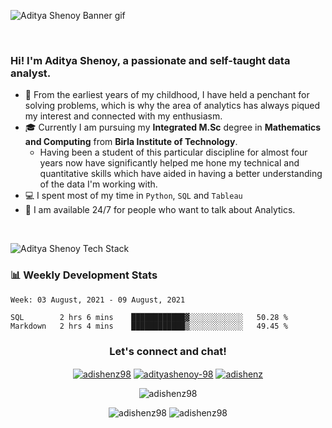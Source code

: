 
![Aditya Shenoy Banner gif](https://user-images.githubusercontent.com/49498445/126192016-61efad46-a1ad-4a3a-8459-df21070a0e96.gif)


<p> <br> </p>

### Hi! I'm Aditya Shenoy, a passionate and self-taught data analyst.
* :high_brightness: From the earliest years of my childhood, I have held a penchant for solving problems, which is why the area of analytics has always piqued my interest and connected with my enthusiasm.
* 🎓 Currently I am pursuing my **Integrated M.Sc** degree in **Mathematics and Computing** from **Birla Institute of Technology**.
     * Having been a student of this particular discipline for almost four years now have significantly helped me hone my technical and quantitative skills which have aided in having a better understanding of the data I'm working with.     
* 💻 I spent most of my time in `Python`, `SQL` and `Tableau`
* :speech_balloon: I am available 24/7 for people who want to talk about Analytics.

<p> <br> </p>




![Aditya Shenoy Tech Stack](https://user-images.githubusercontent.com/49498445/126198305-45276b83-4455-4355-9bca-61ee0c83a0b1.gif)

### 📊 Weekly Development Stats
<!--START_SECTION:waka-->
```text
Week: 03 August, 2021 - 09 August, 2021

SQL        2 hrs 6 mins    ████████████▓░░░░░░░░░░░░   50.28 % 
Markdown   2 hrs 4 mins    ████████████▒░░░░░░░░░░░░   49.45 % 
```
<!--END_SECTION:waka-->


<h3 align="center">Let's connect and chat!</h3>
<p align="center">
<a href="mailto: adishenz98@gmail.com" target="blank"><img align="center" src="https://img.shields.io/badge/Gmail-D14836?style=for-the-badge&logo=gmail&logoColor=white" alt="adishenz98"  /></a>
<a href="https://linkedin.com/in/adityashenoy-98" target="blank"><img align="center" src="https://img.shields.io/badge/LinkedIn-0077B5?style=for-the-badge&logo=linkedin&logoColor=white" alt="adityashenoy-98"/></a>
<a href="https://instagram.com/adishenz" target="blank"><img align="center" src="https://img.shields.io/badge/Instagram-E4405F?style=for-the-badge&logo=instagram&logoColor=white" alt="adishenz" /></a>
<!--<a href="https://www.hackerrank.com/adishenz98" target="blank"><img align="center" src="https://img.shields.io/badge/-Hackerrank-2EC866?style=for-the-badge&logo=HackerRank&logoColor=white" alt="adishenz98"  /></a>-->
</p>


<p align="center"> <img src="https://komarev.com/ghpvc/?username=adishenz98&label=Profile%20views&color=0e75b6&style=for-the-badge" alt="adishenz98" /> </p>



<p align="center">
<img  src="https://github-readme-stats.vercel.app/api/top-langs?username=adishenz98&show_icons=true&theme=vue-dark&locale=en&line_height=33&layout=compact" alt="adishenz98"/> 
<img  src="https://github-readme-stats.vercel.app/api?username=adishenz98&theme=vue-dark&line_height=20" alt="adishenz98"/> 
</p>

<!--<p align="center">
<a href="https://github.com/anuraghazra/github-readme-stats">
  <img align="center" src="https://github-readme-stats.vercel.app/api/wakatime?username=Adishenz98" />
</a>
</p>-->
